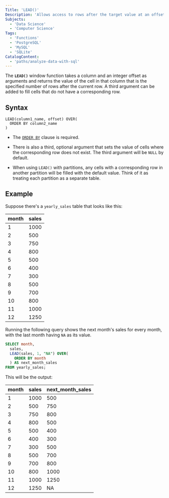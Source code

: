 ```yaml
---
Title: 'LEAD()'
Description: 'Allows access to rows after the target value at an offset.'
Subjects:
  - 'Data Science'
  - 'Computer Science'
Tags:
  - 'Functions'
  - 'PostgreSQL'
  - 'MySQL'
  - 'SQLite'
CatalogContent:
  - 'paths/analyze-data-with-sql'
---
```


The **`LEAD()`** window function takes a column and an integer offset as arguments and returns the value of the cell in that column that is the specified number of rows after the current row. A third argument can be added to fill cells that do not have a corresponding row.

## Syntax

```pseudo
LEAD(column1_name, offset) OVER(
  ORDER BY column2_name
)
```

- The [`ORDER BY`](https://www.codecademy.com/resources/docs/sql/commands/order-by) clause is required.

- There is also a third, optional argument that sets the value of cells where the corresponding row does not exist. The third argument will be `NULL` by default.

- When using `LEAD()` with partitions, any cells with a corresponding row in another partition will be filled with the default value. Think of it as treating each partition as a separate table.

## Example

Suppose there's a `yearly_sales` table that looks like this:

| month | sales |
| ----- | ----- |
| 1     | 1000  |
| 2     | 500   |
| 3     | 750   |
| 4     | 800   |
| 5     | 500   |
| 6     | 400   |
| 7     | 300   |
| 8     | 500   |
| 9     | 700   |
| 10    | 800   |
| 11    | 1000  |
| 12    | 1250  |

Running the following query shows the next month's sales for every month, with the last month having `NA` as its value.

```sql
SELECT month,
  sales,
  LEAD(sales, 1, "NA") OVER(
    ORDER BY month
  ) AS next_month_sales
FROM yearly_sales;
```

This will be the output:

| month | sales | next_month_sales |
| ----- | ----- | ---------------- |
| 1     | 1000  | 500              |
| 2     | 500   | 750              |
| 3     | 750   | 800              |
| 4     | 800   | 500              |
| 5     | 500   | 400              |
| 6     | 400   | 300              |
| 7     | 300   | 500              |
| 8     | 500   | 700              |
| 9     | 700   | 800              |
| 10    | 800   | 1000             |
| 11    | 1000  | 1250             |
| 12    | 1250  | NA               |

